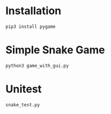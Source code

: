 # Installation

```
pip3 install pygame
```

# Simple Snake Game
```
python3 game_with_gui.py
```

# Unitest

```
snake_test.py
```